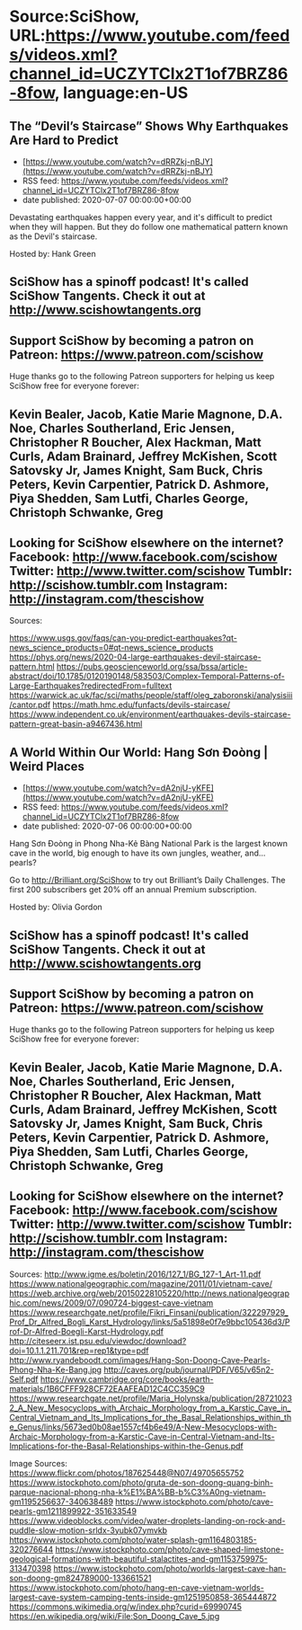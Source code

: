 # Source:SciShow, URL:https://www.youtube.com/feeds/videos.xml?channel_id=UCZYTClx2T1of7BRZ86-8fow, language:en-US

## The “Devil’s Staircase” Shows Why Earthquakes Are Hard to Predict
 - [https://www.youtube.com/watch?v=dRRZkj-nBJY](https://www.youtube.com/watch?v=dRRZkj-nBJY)
 - RSS feed: https://www.youtube.com/feeds/videos.xml?channel_id=UCZYTClx2T1of7BRZ86-8fow
 - date published: 2020-07-07 00:00:00+00:00

Devastating earthquakes happen every year, and it's difficult to predict when they will happen. But they do follow one mathematical pattern known as the Devil's staircase.

Hosted by: Hank Green

SciShow has a spinoff podcast! It's called SciShow Tangents. Check it out at http://www.scishowtangents.org
----------
Support SciShow by becoming a patron on Patreon: https://www.patreon.com/scishow
----------
Huge thanks go to the following Patreon supporters for helping us keep SciShow free for everyone forever:

Kevin Bealer, Jacob, Katie Marie Magnone, D.A. Noe, Charles Southerland, Eric Jensen, Christopher R Boucher, Alex Hackman, Matt Curls, Adam Brainard, Jeffrey McKishen, Scott Satovsky Jr, James Knight, Sam Buck, Chris Peters, Kevin Carpentier, Patrick D. Ashmore, Piya Shedden, Sam Lutfi, Charles George, Christoph Schwanke, Greg
----------
Looking for SciShow elsewhere on the internet?
Facebook: http://www.facebook.com/scishow
Twitter: http://www.twitter.com/scishow
Tumblr: http://scishow.tumblr.com
Instagram: http://instagram.com/thescishow
----------
Sources:

https://www.usgs.gov/faqs/can-you-predict-earthquakes?qt-news_science_products=0#qt-news_science_products
https://phys.org/news/2020-04-large-earthquakes-devil-staircase-pattern.html
https://pubs.geoscienceworld.org/ssa/bssa/article-abstract/doi/10.1785/0120190148/583503/Complex-Temporal-Patterns-of-Large-Earthquakes?redirectedFrom=fulltext
https://warwick.ac.uk/fac/sci/maths/people/staff/oleg_zaboronski/analysisiii/cantor.pdf
https://math.hmc.edu/funfacts/devils-staircase/
https://www.independent.co.uk/environment/earthquakes-devils-staircase-pattern-great-basin-a9467436.html

## A World Within Our World: Hang Sơn Đoòng | Weird Places
 - [https://www.youtube.com/watch?v=dA2njU-yKFE](https://www.youtube.com/watch?v=dA2njU-yKFE)
 - RSS feed: https://www.youtube.com/feeds/videos.xml?channel_id=UCZYTClx2T1of7BRZ86-8fow
 - date published: 2020-07-06 00:00:00+00:00

Hang Sơn Đoòng in Phong Nha-Kẻ Bàng National Park is the largest known cave in the world, big enough to have its own jungles, weather, and... pearls?

Go to http://Brilliant.org/SciShow to try out Brilliant’s Daily Challenges. The first 200 subscribers get 20% off an annual Premium subscription.

Hosted by: Olivia Gordon

SciShow has a spinoff podcast! It's called SciShow Tangents. Check it out at http://www.scishowtangents.org
----------
Support SciShow by becoming a patron on Patreon: https://www.patreon.com/scishow
----------
Huge thanks go to the following Patreon supporters for helping us keep SciShow free for everyone forever:

Kevin Bealer, Jacob, Katie Marie Magnone, D.A. Noe, Charles Southerland, Eric Jensen, Christopher R Boucher, Alex Hackman, Matt Curls, Adam Brainard, Jeffrey McKishen, Scott Satovsky Jr, James Knight, Sam Buck, Chris Peters, Kevin Carpentier, Patrick D. Ashmore, Piya Shedden, Sam Lutfi, Charles George, Christoph Schwanke, Greg
----------
Looking for SciShow elsewhere on the internet?
Facebook: http://www.facebook.com/scishow
Twitter: http://www.twitter.com/scishow
Tumblr: http://scishow.tumblr.com
Instagram: http://instagram.com/thescishow
----------
Sources:
http://www.igme.es/boletin/2016/127_1/BG_127-1_Art-11.pdf
https://www.nationalgeographic.com/magazine/2011/01/vietnam-cave/ 
https://web.archive.org/web/20150228105220/http://news.nationalgeographic.com/news/2009/07/090724-biggest-cave-vietnam
https://www.researchgate.net/profile/Fikri_Finsani/publication/322297929_Prof_Dr_Alfred_Bogli_Karst_Hydrology/links/5a51898e0f7e9bbc105436d3/Prof-Dr-Alfred-Boegli-Karst-Hydrology.pdf
http://citeseerx.ist.psu.edu/viewdoc/download?doi=10.1.1.211.701&rep=rep1&type=pdf
http://www.ryandeboodt.com/images/Hang-Son-Doong-Cave-Pearls-Phong-Nha-Ke-Bang.jpg
http://caves.org/pub/journal/PDF/V65/v65n2-Self.pdf
https://www.cambridge.org/core/books/earth-materials/1B6CFFF928CF72EAAFEAD12C4CC359C9 
https://www.researchgate.net/profile/Maria_Holynska/publication/287210232_A_New_Mesocyclops_with_Archaic_Morphology_from_a_Karstic_Cave_in_Central_Vietnam_and_Its_Implications_for_the_Basal_Relationships_within_the_Genus/links/5673ed0b08ae1557cf4b6e49/A-New-Mesocyclops-with-Archaic-Morphology-from-a-Karstic-Cave-in-Central-Vietnam-and-Its-Implications-for-the-Basal-Relationships-within-the-Genus.pdf

Image Sources: 
https://www.flickr.com/photos/187625448@N07/49705655752
https://www.istockphoto.com/photo/gruta-de-son-doong-quang-binh-parque-nacional-phong-nha-k%E1%BA%BB-b%C3%A0ng-vietnam-gm1195256637-340638489
https://www.istockphoto.com/photo/cave-pearls-gm1211899922-351633549
https://www.videoblocks.com/video/water-droplets-landing-on-rock-and-puddle-slow-motion-srldx-3yubk07ymvkb
https://www.istockphoto.com/photo/water-splash-gm1164803185-320276644
https://www.istockphoto.com/photo/cave-shaped-limestone-geological-formations-with-beautiful-stalactites-and-gm1153759975-313470398
https://www.istockphoto.com/photo/worlds-largest-cave-han-son-doong-gm824789000-133661521
https://www.istockphoto.com/photo/hang-en-cave-vietnam-worlds-largest-cave-system-camping-tents-inside-gm1251950858-365444872
https://commons.wikimedia.org/w/index.php?curid=69990745
https://en.wikipedia.org/wiki/File:Son_Doong_Cave_5.jpg

